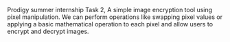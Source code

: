 Prodigy summer internship Task 2, A simple image encryption tool using pixel manipulation. We can perform operations like swapping pixel values or applying a basic mathematical operation to each pixel and allow users to encrypt and decrypt images.
